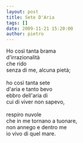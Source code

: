 ```yaml
---
layout: post
title: Sete D'Aria
tags: []
date: 2009-11-21 15:20:00
author: pietro
---
```

Ho così tanta brama<br/>d'irrazionalità<br/>che rido<br/>senza di me, alcuna pietà;<br/><br/>ho così tanta sete<br/>d'aria e tanto bevo<br/>ebbro dell'aria di<br/>cui di viver non sapevo,<br/><br/>respiro nuvole<br/>che in me tornano a tuonare,<br/>non annego e dentro me<br/>io vivo di quel mare.
